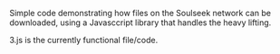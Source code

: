 Simple code demonstrating how files on the Soulseek network can be downloaded, using a Javasccript library that handles the heavy lifting.

3.js is the currently functional file/code.